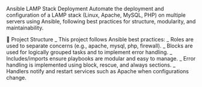 Ansible LAMP Stack Deployment
Automate the deployment and configuration of a LAMP stack (Linux, Apache, MySQL, PHP) on multiple servers using Ansible, following best practices for structure, modularity, and maintainability.

🧱 Project Structure 
_ This project follows Ansible best practices:
_ Roles are used to separate concerns (e.g., apache, mysql, php, firewall).
_ Blocks are used for logically grouped tasks and to implement error handling.
_ Includes/imports ensure playbooks are modular and easy to manage.
_ Error handling is implemented using block, rescue, and always sections.
_ Handlers notify and restart services such as Apache when configurations change.
